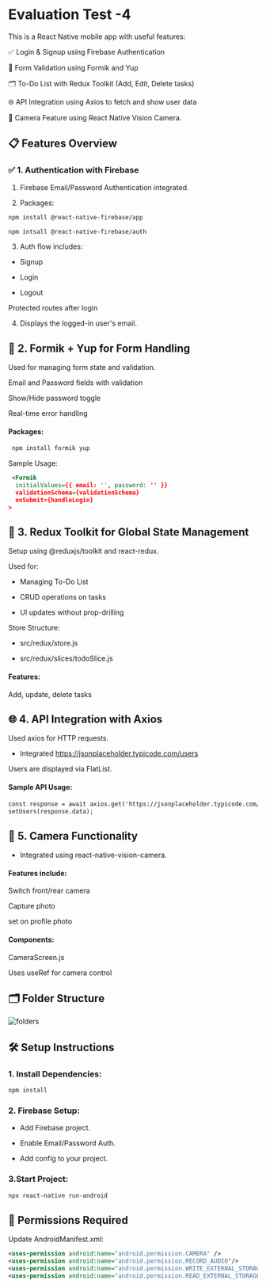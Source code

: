 
# Evaluation Test -4

This is a React Native mobile app with useful features:

✅ Login & Signup using Firebase Authentication

📝 Form Validation using Formik and Yup

🗂️ To-Do List with Redux Toolkit (Add, Edit, Delete tasks)

🌐 API Integration using Axios to fetch and show user data

📸 Camera Feature using React Native Vision Camera.

## 📋 Features Overview

### ✅ 1. Authentication with Firebase
1. Firebase Email/Password Authentication integrated.

2. Packages:

```xml
npm install @react-native-firebase/app

npm intsall @react-native-firebase/auth

```

3. Auth flow includes:

- Signup

- Login

- Logout


Protected routes after login

4. Displays the logged-in user's email.

## 📝 2. Formik + Yup for Form Handling

Used for managing form state and validation.

Email and Password fields with validation

Show/Hide password toggle

Real-time error handling

 #### Packages:
 ```xml
  npm install formik yup
```

  Sample Usage:
```xml
 <Formik
  initialValues={{ email: '', password: '' }}
  validationSchema={validationSchema}
  onSubmit={handleLogin}
>
```


## 🔄 3. Redux Toolkit for Global State Management

Setup using @reduxjs/toolkit and react-redux.

Used for:

  - Managing To-Do List

  - CRUD operations on tasks

  - UI updates without prop-drilling

Store Structure:

 - src/redux/store.js

 - src/redux/slices/todoSlice.js

#### Features:

Add, update, delete tasks


## 🌐 4. API Integration with Axios

Used axios for HTTP requests.

 - Integrated https://jsonplaceholder.typicode.com/users

Users are displayed via FlatList.

#### Sample API Usage:
```xml
const response = await axios.get('https://jsonplaceholder.typicode.com/users');
setUsers(response.data);
```

## 📸 5. Camera Functionality

  - Integrated using react-native-vision-camera.

#### Features include:

Switch front/rear camera

Capture photo

set on profile photo

#### Components:

CameraScreen.js 

Uses useRef for camera control


## 🗂 Folder Structure

![folders](https://github.com/user-attachments/assets/61384c84-7cc7-47e6-88b2-ce7658ebe699)



## 🛠 Setup Instructions

### 1. Install Dependencies:
```xml
npm install
```

### 2. Firebase Setup:
 - Add Firebase project.

 - Enable Email/Password Auth.

 - Add config to your project.


### 3.Start Project:
```xml
npx react-native run-android
```

## 📸 Permissions Required

Update AndroidManifest.xml:

```xml
<uses-permission android:name="android.permission.CAMERA" />
<uses-permission android:name="android.permission.RECORD_AUDIO"/>
<uses-permission android:name="android.permission.WRITE_EXTERNAL_STORAGE"/>
<uses-permission android:name="android.permission.READ_EXTERNAL_STORAGE"/>
```











